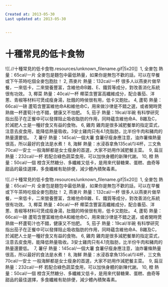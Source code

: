```yaml
---

Created at: 2013-05-30
Last updated at: 2013-05-30


---
```


# 十種常見的低卡食物


![[.//十種常見的低卡食物.resources/unknown_filename.gif\|5x20]] 
1, 全麥包
熱量：65cal/一片
全麥包是麵包中最低熱量，如果你是無包不歡的話，可以在早餐或下午茶時吃個全麥包胞肚！
2, 燕麥片
熱量：132cal/一杯
很多人以燕麥片做早餐，一來低卡，二來營養豐富，含維他命B雜、E、鐵質等成分，對改善消化系統很有功效。
3, 椰菜
熱量：40cal/一杯
椰菜含豐富高纖維成分，配合番茄、洋蔥、青椒等材料可煲成瘦身湯，肚餓的時侯很有用，低卡又飽肚。
4, 蘆筍
熱量：66cal/一磅
蘆筍含豐富維他命A和維他命C，用來做沙律是不錯之選，或者閑時煲熟做一杯蘆筍汁也不錯，健康又不怕肥。 
5, 茄子
熱量：19cal/半碗
有科學研究指出茄子在正餐中可以發揮阻止吸收脂肪的作用，同時蘊含維他命A、B雜及C，於減肥人士是一種好食又有益的食物。
6, 雞肉
雞肉是很多減肥餐單的指定菜式，注意去皮食用，能降低熱量吸收。3安士雞肉只有4.1克脂肪，比半份牛肉和豬肉的熱量還要低。 
7, 薯仔
熱量：145cal/一個大薯
食薯仔瘦身應注意，油炸薯條熱量很高，所以最好的食法是水煮！
8, 海鮮
熱量：水浸吞拿魚135cal/1/4杯，三文魚70cal/一安士
一般海鮮都是女士瘦身的首選，大家不妨用作減肥餐主菜。 
9, 扁豆
熱量：232cal/一杯
若配合綠色蔬菜食用，可以加快身體的新陳代謝。
10, 橙
熱量：50cal/一個
橙含天然糖分、多纖維又低卡，是用來代替糖果、蛋糕、曲奇等甜品的最佳選擇，多食纖維有助排便，減少體內積聚毒素。 

![[.//十種常見的低卡食物.resources/unknown_filename.gif\|5x20]] 
1, 全麥包
熱量：65cal/一片
全麥包是麵包中最低熱量，如果你是無包不歡的話，可以在早餐或下午茶時吃個全麥包胞肚！
2, 燕麥片
熱量：132cal/一杯
很多人以燕麥片做早餐，一來低卡，二來營養豐富，含維他命B雜、E、鐵質等成分，對改善消化系統很有功效。
3, 椰菜
熱量：40cal/一杯
椰菜含豐富高纖維成分，配合番茄、洋蔥、青椒等材料可煲成瘦身湯，肚餓的時侯很有用，低卡又飽肚。
4, 蘆筍
熱量：66cal/一磅
蘆筍含豐富維他命A和維他命C，用來做沙律是不錯之選，或者閑時煲熟做一杯蘆筍汁也不錯，健康又不怕肥。 
5, 茄子
熱量：19cal/半碗
有科學研究指出茄子在正餐中可以發揮阻止吸收脂肪的作用，同時蘊含維他命A、B雜及C，於減肥人士是一種好食又有益的食物。
6, 雞肉
雞肉是很多減肥餐單的指定菜式，注意去皮食用，能降低熱量吸收。3安士雞肉只有4.1克脂肪，比半份牛肉和豬肉的熱量還要低。 
7, 薯仔
熱量：145cal/一個大薯
食薯仔瘦身應注意，油炸薯條熱量很高，所以最好的食法是水煮！
8, 海鮮
熱量：水浸吞拿魚135cal/1/4杯，三文魚70cal/一安士
一般海鮮都是女士瘦身的首選，大家不妨用作減肥餐主菜。 
9, 扁豆
熱量：232cal/一杯
若配合綠色蔬菜食用，可以加快身體的新陳代謝。
10, 橙
熱量：50cal/一個
橙含天然糖分、多纖維又低卡，是用來代替糖果、蛋糕、曲奇等甜品的最佳選擇，多食纖維有助排便，減少體內積聚毒素。

